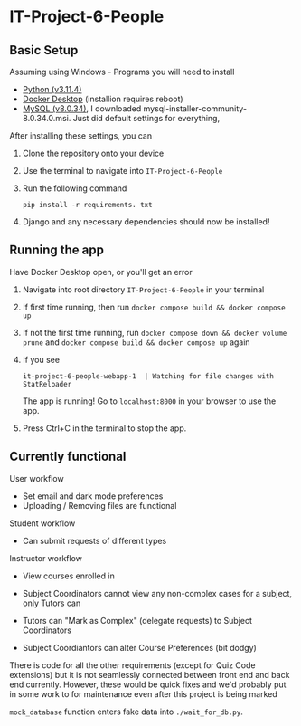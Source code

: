 # IT-Project-6-People

## Basic Setup

Assuming using Windows - Programs you will need to install

- [Python (v3.11.4)](https://www.python.org/downloads/windows)
- [Docker Desktop](https://www.docker.com/products/docker-desktop/) (installion requires reboot)
- [MySQL (v8.0.34)](https://dev.mysql.com/downloads/installer/), I downloaded mysql-installer-community-8.0.34.0.msi. Just did default settings for everything, 

After installing these settings, you can

1. Clone the repository onto your device

2. Use the terminal to navigate into ```IT-Project-6-People```

3. Run the following command

    ```pip install -r requirements. txt```

4. Django and any necessary dependencies should now be installed!


## Running the app

Have Docker Desktop open, or you'll get an error

1. Navigate into root directory ```IT-Project-6-People``` in your terminal 

2. If first time running, then run ```docker compose build && docker compose up```

3. If not the first time running, run ```docker compose down && docker volume prune``` and ```docker compose build && docker compose up``` again

4. If you see

    ```it-project-6-people-webapp-1  | Watching for file changes with StatReloader```

    The app is running! Go to ```localhost:8000``` in your browser to use the app.

5. Press Ctrl+C in the terminal to stop the app.


## Currently functional

User workflow

- Set email and dark mode preferences
- Uploading / Removing files are functional

Student workflow

- Can submit requests of different types 

Instructor workflow

- View courses enrolled in

- Subject Coordinators cannot view any non-complex cases for a subject, only Tutors can

- Tutors can "Mark as Complex" (delegate requests) to Subject Coordinators

- Subject Coordiantors can alter Course Preferences (bit dodgy)

There is code for all the other requirements (except for Quiz Code extensions) but it is not seamlessly connected between front end and back end currently. However, these would be quick fixes and we'd probably put in some work to for maintenance even after this project is being marked

```mock_database``` function enters fake data into ```./wait_for_db.py```.

